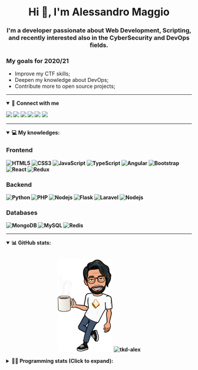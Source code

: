 <h1 align="center">Hi 👋, I'm Alessandro Maggio</h1>
<h3 align="center">I'm a developer passionate about Web Development, Scripting, and recently interested also in the CyberSecurity and DevOps fields.</h3>

### My goals for 2020/21
- Improve my CTF skills;
- Deepen my knowledge about DevOps;
- Contribute more to open source projects;

____

<details open>
<summary>🤝 <b>Connect with me<b></summary>

<p align = "center">

[<img src="https://img.shields.io/badge/twitter-1DA1F2.svg?&style=for-the-badge&logo=twitter&logoColor=white" />](https://twitter.com/TkdAxel)
[<img src ="https://img.shields.io/badge/portfolio-web-%23.svg?&style=for-the-badge&logo=&logoColor=white%22">](https://alessandromaggio.it/)
[<img src ="https://img.shields.io/badge/Telegram-1ca0f1.svg?&style=for-the-badge&logo=Telegram&logoColor=white%22&link=https://t.me/TkdAlex">](https://t.me/TkdAlex/)
[<img src="https://img.shields.io/badge/gmail-c14438.svg?&style=for-the-badge&logo=Gmail&logoColor=white&link=mailto:alex.tkd.alex@gmail.com"/>](mailto:alex.tkd.alex@gmail.com)
[<img src="https://img.shields.io/badge/linkedin-0077B5.svg?&style=for-the-badge&logo=linkedin&logoColor=white" />](https://www.linkedin.com/in/aalessandromaggio/)
[<img src = "https://img.shields.io/badge/instagram-E4405F.svg?&style=for-the-badge&logo=instagram&logoColor=white">](https://www.instagram.com/tkd_alex/)
<!--- [![Visits Badge](https://badges.pufler.dev/visits/tkd-alex/tkd-alex?style=for-the-badge&color=blue)](https://github.com/tkd-alex/tkd-alex) -->

</p>

</details>

---

<details open>
<summary>💻 <b>My knowledges</b>: </summary>

### Frontend
![HTML5](https://img.shields.io/badge/-HTML5-E34F26.svg?style=for-the-badge&logo=html5&logoColor=ffffff)
![CSS3](https://img.shields.io/badge/-CSS3-1572B6.svg?style=for-the-badge&logo=css3)
![JavaScript](https://img.shields.io/badge/-JavaScript-282C34?style=for-the-badge&logo=javascript)
![TypeScript](https://img.shields.io/badge/-TypeScript-007ACC?style=for-the-badge&logo=typescript)
![Angular](https://img.shields.io/badge/-Angular-DD0031?style=for-the-badge&logo=angular)
![Bootstrap](https://img.shields.io/badge/-Bootstrap-563D7C.svg?style=for-the-badge&logo=bootstrap)
![React](https://img.shields.io/badge/-React-282C34.svg?style=for-the-badge&logo=react&logoColor=ffffff)
![Redux](https://img.shields.io/badge/-Redux-764ABC.svg?style=for-the-badge&logo=redux)

### Backend
![Python](https://img.shields.io/badge/-Python-3776AB.svg?style=for-the-badge&logo=Python&logoColor=ffffff)
![PHP](https://img.shields.io/badge/-PHP-777BB4.svg?style=for-the-badge&logo=PHP&logoColor=ffffff)
![Nodejs](https://img.shields.io/badge/-Bash-4EAA25.svg?style=for-the-badge&logo=gnu-bash&logoColor=ffffff)
![Flask](https://img.shields.io/badge/-Flask-282C34.svg?style=for-the-badge&logo=flask)
![Laravel](https://img.shields.io/badge/-Laravel-FF2D20.svg?style=for-the-badge&logo=laravel&logoColor=ffffff)
![Nodejs](https://img.shields.io/badge/-Nodejs-339933.svg?style=for-the-badge&logo=Node.js&logoColor=ffffff)

### Databases
![MongoDB](https://img.shields.io/badge/-MongoDB-47A248?style=for-the-badge&logo=mongodb&logoColor=ffffff)
![MySQL](https://img.shields.io/badge/-MySQL-4479A1?style=for-the-badge&logo=mysql&logoColor=ffffff)
![Redis](https://img.shields.io/badge/-Redis-DC382D?style=for-the-badge&logo=Redis&logoColor=ffffff)

</details>

---

<details open>
 <summary>📊 <b>GitHub stats</b>: </summary>

<br>

<p align = "center">
    <img src="https://raw.githubusercontent.com/Tkd-Alex/tkd-alex/master/images/321517cd-ff68-41a7-b0d1-e765680568a7-8b6448d9-c944-4146-b633-adbdd25cb471-v1.png" height="250" />
    <img src="https://github-readme-stats.vercel.app/api?username=tkd-alex&show_icons=true&count_private=true&hide_border=true&line_height=25" alt="tkd-alex">
</p>

</design>

<details>
 <summary>👨‍💻 <b>Programming stats (Click to expand)</b>: </summary>
 
<!--START_SECTION:waka-->
**I'm an Early 🐤** 

```text
🌞 Morning    400 commits    █████░░░░░░░░░░░░░░░░░░░░   21.68% 
🌆 Daytime    749 commits    ██████████░░░░░░░░░░░░░░░   40.6% 
🌃 Evening    644 commits    ████████░░░░░░░░░░░░░░░░░   34.91% 
🌙 Night      52 commits     ░░░░░░░░░░░░░░░░░░░░░░░░░   2.82%

```
📅 **I'm Most Productive on Wednesday** 

```text
Monday       286 commits    ████░░░░░░░░░░░░░░░░░░░░░   15.5% 
Tuesday      296 commits    ████░░░░░░░░░░░░░░░░░░░░░   16.04% 
Wednesday    316 commits    ████░░░░░░░░░░░░░░░░░░░░░   17.13% 
Thursday     307 commits    ████░░░░░░░░░░░░░░░░░░░░░   16.64% 
Friday       262 commits    ███░░░░░░░░░░░░░░░░░░░░░░   14.2% 
Saturday     203 commits    ██░░░░░░░░░░░░░░░░░░░░░░░   11.0% 
Sunday       175 commits    ██░░░░░░░░░░░░░░░░░░░░░░░   9.49%

```


📊 **This Week I Spent My Time On** 

```text
⌚︎ Time Zone: Europe/Rome

💬 Programming Languages: 
JavaScript               12 hrs 44 mins      █████████████████████░░░░   83.91% 
TypeScript               33 mins             █░░░░░░░░░░░░░░░░░░░░░░░░   3.64% 
Other                    30 mins             ░░░░░░░░░░░░░░░░░░░░░░░░░   3.34% 
JSON                     28 mins             ░░░░░░░░░░░░░░░░░░░░░░░░░   3.15% 
Text                     14 mins             ░░░░░░░░░░░░░░░░░░░░░░░░░   1.6%

🔥 Editors: 
VS Code                  14 hrs 31 mins      ████████████████████████░   95.7% 
Sublime Text             39 mins             █░░░░░░░░░░░░░░░░░░░░░░░░   4.3%

🐱‍💻 Projects: 
PandaScripts-Chrome-Exten11 hrs 24 mins      ██████████████████░░░░░░░   75.15% 
secret-project-ytm       1 hr 58 mins        ███░░░░░░░░░░░░░░░░░░░░░░   13.03% 
Dentist-Waiting-Room     1 hr 7 mins         █░░░░░░░░░░░░░░░░░░░░░░░░   7.38% 
Unknown Project          31 mins             █░░░░░░░░░░░░░░░░░░░░░░░░   3.51% 
myStore                  8 mins              ░░░░░░░░░░░░░░░░░░░░░░░░░   0.93%

💻 Operating System: 
Linux                    15 hrs 10 mins      █████████████████████████   100.0%

```

**I Mostly Code in Python** 

```text
Python                   29 repos            ██████████░░░░░░░░░░░░░░░   39.73% 
JavaScript               13 repos            ████░░░░░░░░░░░░░░░░░░░░░   17.81% 
HTML                     6 repos             ██░░░░░░░░░░░░░░░░░░░░░░░   8.22% 
PHP                      5 repos             █░░░░░░░░░░░░░░░░░░░░░░░░   6.85% 
CSS                      5 repos             █░░░░░░░░░░░░░░░░░░░░░░░░   6.85%

```



 Last Updated on 15/06/2021
<!--END_SECTION:waka-->

</details>
